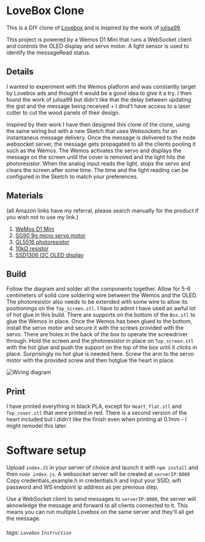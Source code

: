 LoveBox Clone
===

This is a DIY clone of [Lovebox](https://en.lovebox.love/) and is inspired by the work of [julisa99](https://github.com/julisa99/Lovebox/).

This project is powered by a Wemos D1 Mini that runs a WebSocket client and controls the OLED display and servo motor. A light sensor is used to identify the messageRead status.
## Details

I wanted to experiment with the Wemos platform and was constantly target by Lovebox ads and thought it would be a good idea to give it a try. I then found the work of julisa99 but didn't like that the delay between updating the gist and the message being received + I dind't have access to a laser cutter to cut the wood panels of their design.

Inspired by their work I have then designed this clone of the clone, using the same wiring but with a new Sketch that uses Websockets for an instantaneus message delivery.
Once the message is delivered to the node websocket server, the message gets propagated to all the clients pooling it such as the Wemos. The Wemos activates the servo and displays the message on the screen until the cover is removed and the light hits the photoresistor. When the analog input reads the light, stops the servo and clears the screen after some time. The time and the light reading can be configured in the Sketch to match your preferences.
## Materials

(all Amazon links have my referral, please search manually for the product if you wish not to use my link.)

1. [WeMos D1 Mini](https://amzn.to/3tylYwV)
2. [SG90 9g micro servo motor](https://amzn.to/39VxURJ)
3. [GL5516 photoresistor](https://amzn.to/3oRTOJL)
4. [10kΩ resistor](https://amzn.to/3q9mT4M)
5. [SSD1306 I2C OLED display](https://amzn.to/3rsBWXJ)

## Build

Follow the diagram and solder all the components together.
Allow for 5-6 centimeters of solid core soldering wire between the Wemos and the OLED. The photoresistor also needs to be extended with some wire to allow its positionings on the ```Top_screen.stl```.
I have to admit I have used an awful lot of hot glue in this build. There are supports on the bottom of the ```Box.stl``` to glue the Wemos in place. 
Once the Wemos has been glued to the bottom, install the servo motor and secure it with the screws provided with the servo. There are holes in the back of the box to operate the screwdriver through.
Hold the screen and the photoresistor in place on ```Top_screen.stl``` with the hot glue and push the support on the top of the box until it *clicks* in place. Surprisingly no hot glue is needed here.
Screw the arm to the servo motor with the provided screw and then hotglue the heart in place.

![Wiring diagram](https://i.imgur.com/6L2zcLs.png)

## Print 

I have printed everything in black PLA, except for ```Heart_flat.stl``` and ```Top_cover.stl``` that were printed in red.
There is a second version of the heart included but I didn't like the finish even when printing at 0.1mm - I might remodel this later.

# Software setup

Upload ```index.JS``` in your server of choice and launch it with ```npm install``` and then ```node index.js```. A websocket server will be created at ```serverIP:8080```
Copy credentials_example.h in credentials.h and input your SSID, wifi password and WS endpoint ip address as per previous step.

Use a WebSocket client to send messages to ```serverIP:8080```, the server will aknowledge the message and forward to all clients connected to it. This means you can run multiple Lovebox on the same server and they'll all get the message.

###### tags: `Lovebox` `Instruction`
